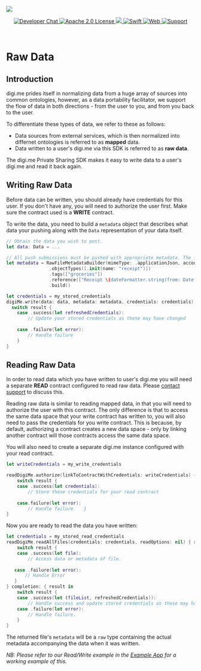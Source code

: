 ![](https://securedownloads.digi.me/partners/digime/SDKReadmeBanner.png)

<p align="center">
    <a href="https://developers.digi.me/slack/join">
        <img src="https://img.shields.io/badge/chat-slack-blueviolet.svg" alt="Developer Chat">
    </a>
    <a href="https://github.com/digime/digime-sdk-ios/blob/master/LICENSE">
        <img src="https://img.shields.io/badge/license-apache 2.0-blue.svg" alt="Apache 2.0 License">
    </a>
    <a href="#">
    	<img src="https://img.shields.io/badge/build-passing-brightgreen.svg">
    </a>
    <a href="https://swift.org">
        <img src="https://img.shields.io/badge/language-swift-orange.svg" alt="Swift">
    </a>
    <a href="https://developers.digi.me">
        <img src="https://img.shields.io/badge/web-digi.me-red.svg" alt="Web">
    </a>
    <a href="https://digime.freshdesk.com/support/solutions/9000115894">
        <img src="https://img.shields.io/badge/support-freshdesk-721744.svg" alt="Support">
    </a>
</p>

<br>

# Raw Data

## Introduction

digi.me prides itself in normalizing data from a huge array of sources into common ontologies, however, as a data portability facilitator, we support the flow of data in both directions - from the user to you, and from you back to the user.

To differentiate these types of data, we refer to these as follows:

* Data sources from external services, which is then normalized into differnet ontologies is referred to as **mapped** data.
* Data written to a user's digi.me via this SDK is referred to as **raw data**.

The digi.me Private Sharing SDK makes it easy to write data to a user's digi.me and read it back again.

## Writing Raw Data

Before data can be written, you should already have credentials for this user.  If you don't have any, you will need to authorize the user first. Make sure the contract used is a **WRITE** contract.

To write the data, you need to build a `metadata` object that describes what data your pushing along with the `Data` representation of your data itself.

```swift
// Obtain the data you wish to post.
let data: Data = ...

// All push submissions must be pushed with appropriate metadata. The following is taken from one of the example apps.
let metadata = RawFileMetadataBuilder(mimeType: .applicationJson, accounts: ["Account1"])
                .objectTypes([.init(name: "receipt")])
                .tags(["groceries"])
                .reference(["Receipt \(dateFormatter.string(from: Date()))"])
                .build()

let credentials = my_stored_credentials
digiMe.write(data: data, metadata: metadata, credentials: credentials) { result in
  switch result {
    case .success(let refreshedCredentials):
        // Update your stored credentials as these may have changed
        
    case .failure(let error):
        // Handle failure
    }
}
```


## Reading Raw Data

In order to read data which you have written to user's digi.me you will need a separate **READ** contract configured to read raw data. Please [contact support](https://developers.digi.me/contact-us) to discuss this.

Reading raw data is similar to reading mapped data, in that you will need to authorize the user with this contract.  The only difference is that to access the same data space that your write contract has written to, you will also need to pass the credentials for you write contract.  This is because, by default, authorizing a contract creates a new data space - only by linking another contract will those contracts access the same data space.

You will also need to create a separate digi.me instance configured with your read contract.

```swift
let writeCredentials = my_write_credentials

readDigiMe.authorize(linkToContractWithCredentials: writeCredentials) { result in
    switch result {
    case .success(let credentials):
        // Store these credentials for your read contract
        
    case.failure(let error):
        // Handle failure    }
}
```

Now you are ready to read the data you have written:

```swift
let credentials = my_stored_read_credentials
readDigiMe.readAllFiles(credentials: credentials, readOptions: nil) { result in
	switch result {
   	case .success(let file):
        // Access data or metadata of file.
        
   case .failure(let error):
       // Handle Error
   }
} completion: { result in
    switch result {
    case .success(let (fileList, refreshedCredentials)):
        // Handle success and update stored credentials as these may have been refreshed.
    case .failure(let error):
        // Handle failure.
    }
}
```

The returned file's `metadata` will be a `raw` type containing the actual metadata accompanying the data when it was written.

*NB: Please refer to our Read/Write example in the [Example App](https://github.com/digime/digime-sdk-ios/tree/master/Examples/DigiMeSDKExample) for a working example of this.*